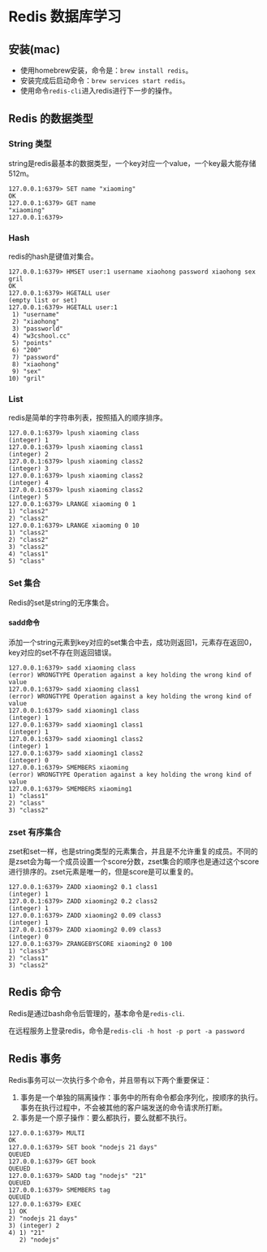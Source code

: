 # Redis 数据库学习

## 安装(mac)

- 使用homebrew安装，命令是：`brew install redis`。
- 安装完成后启动命令：`brew services start redis`。
- 使用命令`redis-cli`进入redis进行下一步的操作。

## Redis 的数据类型
### String 类型
string是redis最基本的数据类型，一个key对应一个value，一个key最大能存储512m。
```
127.0.0.1:6379> SET name "xiaoming"
OK
127.0.0.1:6379> GET name
"xiaoming"
127.0.0.1:6379>
```

### Hash
redis的hash是键值对集合。
```
127.0.0.1:6379> HMSET user:1 username xiaohong password xiaohong sex gril
OK
127.0.0.1:6379> HGETALL user
(empty list or set)
127.0.0.1:6379> HGETALL user:1
 1) "username"
 2) "xiaohong"
 3) "passworld"
 4) "w3cshool.cc"
 5) "points"
 6) "200"
 7) "password"
 8) "xiaohong"
 9) "sex"
10) "gril"
```

### List 
redis是简单的字符串列表，按照插入的顺序排序。
```
127.0.0.1:6379> lpush xiaoming class
(integer) 1
127.0.0.1:6379> lpush xiaoming class1
(integer) 2
127.0.0.1:6379> lpush xiaoming class2
(integer) 3
127.0.0.1:6379> lpush xiaoming class2
(integer) 4
127.0.0.1:6379> lpush xiaoming class2
(integer) 5
127.0.0.1:6379> LRANGE xiaoming 0 1
1) "class2"
2) "class2"
127.0.0.1:6379> LRANGE xiaoming 0 10
1) "class2"
2) "class2"
3) "class2"
4) "class1"
5) "class"
```

### Set 集合
Redis的set是string的无序集合。
#### sadd命令
添加一个string元素到key对应的set集合中去，成功则返回1，元素存在返回0，key对应的set不存在则返回错误。
```
127.0.0.1:6379> sadd xiaoming class
(error) WRONGTYPE Operation against a key holding the wrong kind of value
127.0.0.1:6379> sadd xiaoming class1
(error) WRONGTYPE Operation against a key holding the wrong kind of value
127.0.0.1:6379> sadd xiaoming1 class
(integer) 1
127.0.0.1:6379> sadd xiaoming1 class1
(integer) 1
127.0.0.1:6379> sadd xiaoming1 class2
(integer) 1
127.0.0.1:6379> sadd xiaoming1 class2
(integer) 0
127.0.0.1:6379> SMEMBERS xiaoming
(error) WRONGTYPE Operation against a key holding the wrong kind of value
127.0.0.1:6379> SMEMBERS xiaoming1
1) "class1"
2) "class"
3) "class2"
```

### zset 有序集合
zset和set一样，也是string类型的元素集合，并且是不允许重复的成员。不同的是zset会为每一个成员设置一个score分数，zset集合的顺序也是通过这个score进行排序的。zset元素是唯一的，但是score是可以重复的。
```
127.0.0.1:6379> ZADD xiaoming2 0.1 class1
(integer) 1
127.0.0.1:6379> ZADD xiaoming2 0.2 class2
(integer) 1
127.0.0.1:6379> ZADD xiaoming2 0.09 class3
(integer) 1
127.0.0.1:6379> ZADD xiaoming2 0.09 class3
(integer) 0
127.0.0.1:6379> ZRANGEBYSCORE xiaoming2 0 100
1) "class3"
2) "class1"
3) "class2"
```

## Redis 命令
Redis是通过bash命令后管理的，基本命令是`redis-cli`.

在远程服务上登录redis，命令是`redis-cli -h host -p port -a password`

## Redis 事务
Redis事务可以一次执行多个命令，并且带有以下两个重要保证：
1. 事务是一个单独的隔离操作：事务中的所有命令都会序列化，按顺序的执行。事务在执行过程中，不会被其他的客户端发送的命令请求所打断。
2. 事务是一个原子操作：要么都执行，要么就都不执行。

```
127.0.0.1:6379> MULTI
OK
127.0.0.1:6379> SET book "nodejs 21 days"
QUEUED
127.0.0.1:6379> GET book
QUEUED
127.0.0.1:6379> SADD tag "nodejs" "21"
QUEUED
127.0.0.1:6379> SMEMBERS tag
QUEUED
127.0.0.1:6379> EXEC
1) OK
2) "nodejs 21 days"
3) (integer) 2
4) 1) "21"
   2) "nodejs"
```





















